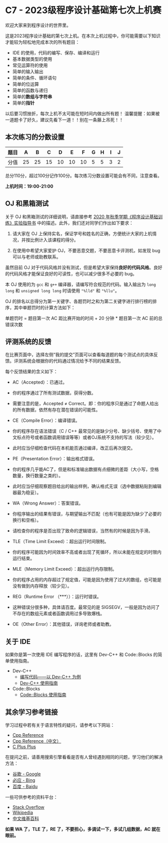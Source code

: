 # C7 - 2023级程序设计基础第七次上机赛

欢迎大家来到程序设计的世界里。

这是2023程序设计基础的第七次上机。在本次上机过程中，你可能需要以下知识才能较为轻松地完成本次的所有题目：

* IDE 的使用，代码的编写、保存、编译和运行
* 基本数据类型的使用
* 常见运算符的使用
* 简单的输入输出
* 简单的条件、循环语句
* 简单的位运算
* 简单的函数与递归
* 简单的**数组与字符串**
* 简单的**指针**

以后要习惯挫折，每次上机不太可能在短时间内做出所有题！ 温馨提醒：如果被一道题卡了好久，建议先看下一道！！别在一条藤上吊死！！

## 本次练习的分数设置

| 题目 | A | B | C | D | E | F | G | H | I | J |
| ---- | ---- | ---- | ---- | ---- | ---- | ---- | ---- | ---- | ---- | ---- |
| 分值 | 25 | 25 | 15 | 10 | 10 | 10 | 5 | 5 | 3 | 2 |

总分110分，超过100分记作100分。每次练习分数设置可能会有不同，注意查看。

**上机时间：19:00-21:00**

## OJ 和黑箱测试

关于 OJ 和黑箱测试的详细说明，请直接参考 [2020 年秋季学期《程序设计基础训练》实验指导书](https://pantw.gitee.io/coding-introduction/) 中的描述。此外，我们还对同学们作出如下要求：

1. 请大家在 OJ 上保持实名，保证学号和姓名的正确，方便统计大家的上机情况，并按比例计入该课程的得分。

2. 在使用中希望大家爱护 OJ，不要恶意交题，不要恶意卡评测机，如发现 bug 可以与老师或助教联系。

虽然目前 OJ 对于代码风格并没有测试，但是希望大家保持**良好的代码风格**。良好的代码风格才能保证良好的可读性，也可以减少很多不必要的 bug。

本 OJ 使用的为 `gcc` 和 `g++` 编译器，请编写符合规范的代码。输入输出为 `long long` 和 `unsigned long long` 时请使用 `"%lld"` 和 `"%llu"`。

OJ 的排名以总得分为第一关键字、各题罚时之和为第二关键字进行排行榜的排序，其中单题罚时的计算方法如下：

 单题罚时 = 题目第一次 AC 距比赛开始的时间 + 20 分钟 * 题目第一次 AC 前的总错误次数

## 评测系统的反馈

在比赛页面中，选择左侧“我的提交”页面可以查看每道题的每个测试点的具体反馈。评测系统会根据你的代码通过情况给予不同的结果反馈。

每个反馈结果的含义如下：

* AC（Accepted）：已通过。
* 你的程序通过了所有测试数据，获得分数。
* 需要注意的是，Accepted ≠ Correct。即：你的程序只是通过了命题人给出的所有数据，依然有存在潜在错误的可能性。

* CE（Compile Error）：编译错误。
* 你的程序存在语法错误（C / C++ 最常见的是缺少分号、缺少括号、使用了中文标点符号或者函数调用错误等等）或者OJ系统不支持的写法（较少见）。
* 此时应当仔细检查代码在本机能否通过编译，改正后再次提交。

* PE（Presentation Error）：输出格式错误。
* 你的程序几乎能AC了，但是和标准输出数据有点细微的差距（大小写，空格数量，换行数量之类的）。
* 此时应当仔细观察题目给出的输出样例，确认格式无误（选中数据粘贴到编辑器最为稳妥）。

* WA（Wrong Answer）：答案错误。
* 你程序输出的结果有错误，与期望输出不匹配（也有可能是因为缺少了必要的换行和空格）。
* 请检查你的程序是否出现了致命的逻辑错误，当然有的时候是因为手滑。

* TLE（Time Limit Exceed）：超出运行时间限制。
* 你的程序可能因为时间效率不高或者出现了死循环，所以未能在规定的时限内运行结束。

* MLE（Memory Limit Exceed）：超出运行内存限制。
* 你的程序占用的内存超过了规定值，可能是因为使用了过大的数组，也可能是没有做到内存释放（较少见）。

* REG（Runtime Error （***））：运行时错误。
* 这种错误分很多种，具体请百度。最常见的是 SIGSEGV，一般是因为访问了不存在的数组元素或者函数调用过多导致爆栈。

* OE（Other Error）：其他错误，详询老师或者助教。

## 关于 IDE

如果你是第一次使用 IDE 编写程序的话，这里有 Dev-C++ 和 Code::Blocks 的简单使用指南。

* Dev-C++
  * [编写代码——以 Dev-C++ 为例](https://pantw.gitee.io/coding-introduction/#%E4%BB%A5-dev-c-%E4%B8%BA%E4%BE%8B)
  * [Dev-C++ 使用指南](http://image.accoding.cn/DEV%E4%BD%BF%E7%94%A8%E6%8C%87%E5%8D%97.pdf)
* Code::Blocks
  * [Code::Blocks 使用指南](http://image.accoding.cn/CB%E4%BD%BF%E7%94%A8%E6%8C%87%E5%8D%97.pdf)

## 其余学习参考链接

学习过程中若有关于语言特性的疑问，请参考以下网站：

* [Cpp Reference](https://en.cppreference.com)
* [Cpp Reference（中文）](https://zh.cppreference.com)
* [C Plus Plus](http://www.cplusplus.com/)

在提问之前，请善用搜索引擎看看是否有人曾经遇到相同的问题，学习他们的解决方法：

* [谷歌 - Google](https://www.google.com/)
* [必应 - Bing](https://cn.bing.com/)
* [百度 - Baidu](https://www.baidu.com/)

一些可供参考的资料平台：

* [Stack Overflow](https://stackoverflow.com/)
* [Wikipedia](https://en.wikipedia.org)
* [中文维基百科](https://zh.wikipedia.org)

**如果 WA 了，TLE 了，RE 了，不要担心，多调试一下，多试几组数据，AC 就在眼前。**

